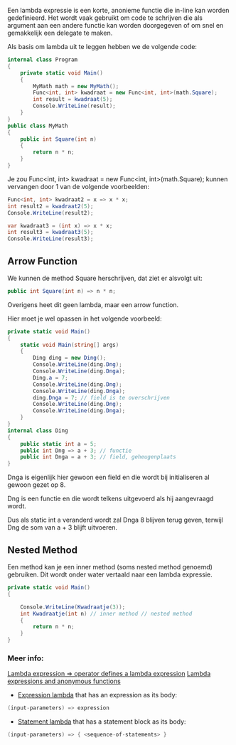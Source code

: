 
Een lambda expressie is een korte, anonieme functie die in-line kan worden gedefinieerd. Het wordt vaak gebruikt om code te schrijven die als argument aan een andere functie kan worden doorgegeven of om snel en gemakkelijk een delegate te maken.

Als basis om lambda uit te leggen hebben we de volgende code:

```c#
internal class Program
{
    private static void Main()
    {
        MyMath math = new MyMath();
        Func<int, int> kwadraat = new Func<int, int>(math.Square);
        int result = kwadraat(5);
        Console.WriteLine(result);
    }
}
public class MyMath
{
    public int Square(int n)
    {
        return n * n;
    }
}
```

Je zou Func<int, int> kwadraat = new Func<int, int>(math.Square); kunnen vervangen door 1 van de volgende voorbeelden:

```c#
Func<int, int> kwadraat2 = x => x * x;
int result2 = kwadraat2(5);
Console.WriteLine(result2);

var kwadraat3 = (int x) => x * x;
int result3 = kwadraat3(5);
Console.WriteLine(result3);
```

## Arrow Function 
We kunnen de method Square herschrijven, dat ziet er alsvolgt uit:
```c#
public int Square(int n) => n * n;
```
Overigens heet dit geen lambda, maar een arrow function.

Hier moet je wel opassen in het volgende voorbeeld:

```c#
private static void Main()
{
    static void Main(string[] args)
    {
        Ding ding = new Ding();
        Console.WriteLine(ding.Dng);
        Console.WriteLine(ding.Dnga);
        Ding.a = 7;
        Console.WriteLine(ding.Dng);
        Console.WriteLine(ding.Dnga);
        ding.Dnga = 7; // field is te overschrijven
        Console.WriteLine(ding.Dng);
        Console.WriteLine(ding.Dnga);
    }
}
internal class Ding
{
    public static int a = 5;
    public int Dng => a + 3; // functie
    public int Dnga = a + 3; // field, geheugenplaats
}
```
Dnga is eigenlijk hier gewoon een field en die wordt bij initialiseren al gewoon gezet op 8.

Dng is een functie en die wordt telkens uitgevoerd als hij aangevraagd wordt. 

Dus als static int a veranderd wordt zal Dnga 8 blijven terug geven, terwijl Dng de som van a + 3 blijft uitvoeren. 


## Nested Method

Een method kan je een inner method (soms nested method genoemd) gebruiken. Dit wordt onder water vertaald naar een lambda expressie. 
```c#
private static void Main()
{

    Console.WriteLine(Kwadraatje(3));
    int Kwadraatje(int n) // inner method // nested method
    {
        return n * n;
    }
}
```

### Meer info:
[Lambda expression => operator defines a lambda expression](https://learn.microsoft.com/en-us/dotnet/csharp/language-reference/operators/lambda-operator)
[Lambda expressions and anonymous functions](https://learn.microsoft.com/en-us/dotnet/csharp/language-reference/operators/lambda-expressions)

- [Expression lambda](https://learn.microsoft.com/en-us/dotnet/csharp/language-reference/operators/lambda-expressions#expression-lambdas) that has an expression as its body:
```c#
(input-parameters) => expression
``` 
- [Statement lambda](https://learn.microsoft.com/en-us/dotnet/csharp/language-reference/operators/lambda-expressions#statement-lambdas) that has a statement block as its body:
```c#
(input-parameters) => { <sequence-of-statements> }
```
